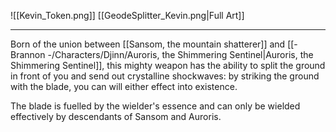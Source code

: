 ![[Kevin_Token.png]]
[[GeodeSplitter_Kevin.png|Full Art]]

---
Born of the union between [[Sansom, the mountain shatterer]] and [[- Brannon -/Characters/Djinn/Auroris, the Shimmering Sentinel|Auroris, the Shimmering Sentinel]], this mighty weapon has the ability to split the ground in front of you and send out crystalline shockwaves: by striking the ground with the blade, you can will either effect into existence.

The blade is fuelled by the wielder's essence and can only be wielded effectively by descendants of Sansom and Auroris. 